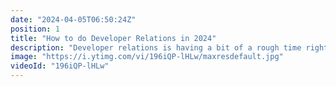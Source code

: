 ```yaml
---
date: "2024-04-05T06:50:24Z"
position: 1
title: "How to do Developer Relations in 2024"
description: "Developer relations is having a bit of a rough time right now and in this video I explain my vision on how to succeed in 2024. \n\nTL/DR: focus on developer success while they are on your platform. Set up KPIs that measure their success, so you can show impact on the potential revenue these developers might bring. \n\nFollow me here:\nWebsite: https://timbenniks.dev\nTwitter: https://twitter.com/timbenniks\nLinkedIn: https://linkedin.com/in/timbenniks\nGithub: https://github.com/timbenniks"
image: "https://i.ytimg.com/vi/196iQP-lHLw/maxresdefault.jpg"
videoId: "196iQP-lHLw"
---
```


